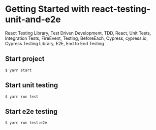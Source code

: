 # Getting Started with react-testing-unit-and-e2e

React Testing Library,
Test Driven Development,
TDD,
React,
Unit Tests,
Integration Tests,
FireEvent,
Testing,
BeforeEach,
Cypress,
cypress.io,
Cypress Testing Library,
E2E,
End to End Testing


## Start project
```
$ yarn start
```


## Start unit testing

```
$ yarn run test
```

## Start e2e testing

```
$ yarn run test:e2e
```